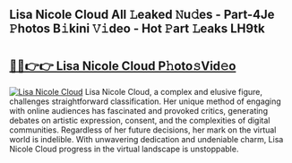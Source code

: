 ## Lisa Nicole Cloud All 𝙻eaked 𝙽u𝚍es - Part-4Je 𝙿hotos B𝚒kini 𝚅𝚒deo - Hot 𝙿art 𝙻eaks LH9tk

# <h2><a href="http://ld6x34r.urlbe.top/?page=Lisa+Nicole+Cloud">🔗🔗👉👉 Lisa Nicole Cloud P𝚑oto𝚜Vid𝚎o</a></h2>

[![Lisa Nicole Cloud](https://i.imgur.com/eBuTRDB.gif)](http://ld6x34r.urlbe.top/?page=Lisa+Nicole+Cloud)
Lisa Nicole Cloud, a complex and elusive figure, challenges straightforward classification. Her unique method of engaging with online audiences has fascinated and provoked critics, generating debates on artistic expression, consent, and the complexities of digital communities. Regardless of her future decisions, her mark on the virtual world is indelible. With unwavering dedication and undeniable charm, Lisa Nicole Cloud progress in the virtual landscape is unstoppable.
